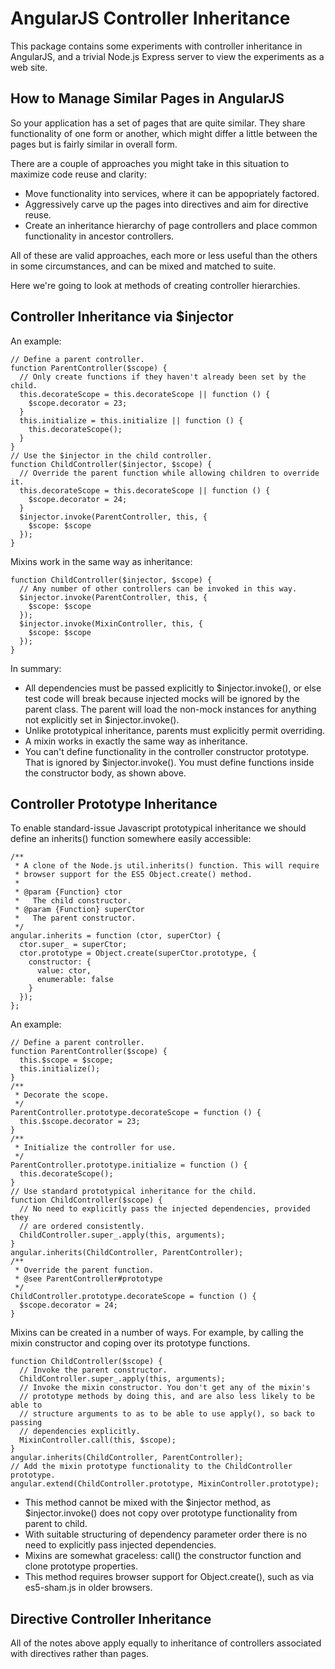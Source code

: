 AngularJS Controller Inheritance
================================

This package contains some experiments with controller inheritance in AngularJS,
and a trivial Node.js Express server to view the experiments as a web site.

How to Manage Similar Pages in AngularJS
----------------------------------------

So your application has a set of pages that are quite similar. They share
functionality of one form or another, which might differ a little between the
pages but is fairly similar in overall form.

There are a couple of approaches you might take in this situation to maximize
code reuse and clarity:

  * Move functionality into services, where it can be appopriately factored.
  * Aggressively carve up the pages into directives and aim for directive reuse.
  * Create an inheritance hierarchy of page controllers and place common functionality in ancestor controllers.

All of these are valid approaches, each more or less useful than the others in
some circumstances, and can be mixed and matched to suite.

Here we're going to look at methods of creating controller hierarchies.

Controller Inheritance via $injector
------------------------------------

An example:

    // Define a parent controller.
    function ParentController($scope) {
      // Only create functions if they haven't already been set by the child.
      this.decorateScope = this.decorateScope || function () {
        $scope.decorator = 23;
      }
      this.initialize = this.initialize || function () {
        this.decorateScope();
      }
    }
    // Use the $injector in the child controller.
    function ChildController($injector, $scope) {
      // Override the parent function while allowing children to override it.
      this.decorateScope = this.decorateScope || function () {
        $scope.decorator = 24;
      }
      $injector.invoke(ParentController, this, {
        $scope: $scope
      });
    }

Mixins work in the same way as inheritance:

    function ChildController($injector, $scope) {
      // Any number of other controllers can be invoked in this way.
      $injector.invoke(ParentController, this, {
        $scope: $scope
      });
      $injector.invoke(MixinController, this, {
        $scope: $scope
      });
    }

In summary:

  * All dependencies must be passed explicitly to $injector.invoke(), or else test code will break because injected mocks will be ignored by the parent class. The parent will load the non-mock instances for anything not explicitly set in $injector.invoke().
  * Unlike prototypical inheritance, parents must explicitly permit overriding.
  * A mixin works in exactly the same way as inheritance.
  * You can't define functionality in the controller constructor prototype. That is ignored by $injector.invoke(). You must define functions inside the constructor body, as shown above.

Controller Prototype Inheritance
--------------------------------

To enable standard-issue Javascript prototypical inheritance we should define an
inherits() function somewhere easily accessible:

    /**
     * A clone of the Node.js util.inherits() function. This will require
     * browser support for the ES5 Object.create() method.
     *
     * @param {Function} ctor
     *   The child constructor.
     * @param {Function} superCtor
     *   The parent constructor.
     */
    angular.inherits = function (ctor, superCtor) {
      ctor.super_ = superCtor;
      ctor.prototype = Object.create(superCtor.prototype, {
        constructor: {
          value: ctor,
          enumerable: false
        }
      });
    };

An example:

    // Define a parent controller.
    function ParentController($scope) {
      this.$scope = $scope;
      this.initialize();
    }
    /**
     * Decorate the scope.
     */
    ParentController.prototype.decorateScope = function () {
      this.$scope.decorator = 23;
    }
    /**
     * Initialize the controller for use.
     */
    ParentController.prototype.initialize = function () {
      this.decorateScope();
    }
    // Use standard prototypical inheritance for the child.
    function ChildController($scope) {
      // No need to explicitly pass the injected dependencies, provided they
      // are ordered consistently.
      ChildController.super_.apply(this, arguments);
    }
    angular.inherits(ChildController, ParentController);
    /**
     * Override the parent function.
     * @see ParentController#prototype
     */
    ChildController.prototype.decorateScope = function () {
      $scope.decorator = 24;
    }

Mixins can be created in a number of ways. For example, by calling the mixin
constructor and coping over its prototype functions.

    function ChildController($scope) {
      // Invoke the parent constructor.
      ChildController.super_.apply(this, arguments);
      // Invoke the mixin constructor. You don't get any of the mixin's
      // prototype methods by doing this, and are also less likely to be able to
      // structure arguments to as to be able to use apply(), so back to passing
      // dependencies explicitly.
      MixinController.call(this, $scope);
    }
    angular.inherits(ChildController, ParentController);
    // Add the mixin prototype functionality to the ChildController prototype.
    angular.extend(ChildController.prototype, MixinController.prototype);

  * This method cannot be mixed with the $injector method, as $injector.invoke() does not copy over prototype functionality from parent to child.
  * With suitable structuring of dependency parameter order there is no need to explicitly pass injected dependencies.
  * Mixins are somewhat graceless: call() the constructor function and clone prototype properties.
  * This method requires browser support for Object.create(), such as via es5-sham.js in older browsers.

Directive Controller Inheritance
--------------------------------

All of the notes above apply equally to inheritance of controllers associated
with directives rather than pages.

